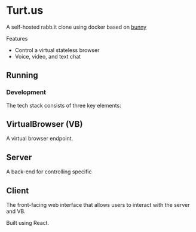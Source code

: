 # Turt.us

A self-hosted rabb.it clone using docker based on [bunny]()

Features
- Control a virtual stateless browser
- Voice, video, and text chat

## Running

### Development

The tech stack consists of three key elements:

## VirtualBrowser (VB)

A virtual browser endpoint.

## Server

A back-end for controlling specific 

## Client

The front-facing web interface that allows users to interact with the server and VB.

Built using React.